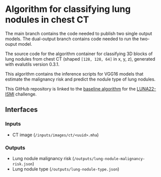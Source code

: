 # Algorithm for classifying lung nodules in chest CT

The main branch contains the code needed to publish two single output models. The dual-output branch contains code needed to run the two-ouput model.

The source code for the algorithm container for classifying 3D blocks of lung nodules from chest CT (shaped `[128, 128, 64]` in x, y, z), generated with evalutils version 0.3.1.

This algorithm contains the inference scripts for VGG16 models that estimate the malignancy risk and predict the nodule type of lung nodules. 

This GitHub repository is linked to the [baseline algorithm](https://grand-challenge.org/algorithms/luna22-ismi-baseline/) for the [LUNA22-ISMI](https://luna22-ismi.grand-challenge.org/) challenge. 

## Interfaces

### Inputs

- CT image (`/inputs/images/ct/<uuid>.mha`)

### Outputs

- Lung nodule malignancy risk (`/outputs/lung-nodule-malignancy-risk.json`)
- Lung nodule type (`/outputs/lung-nodule-type.json`)
